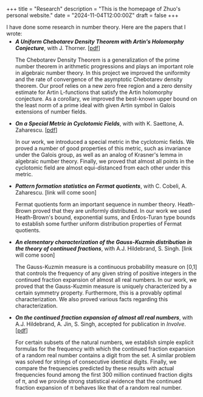 +++
title = "Research"
description = "This is the homepage of Zhuo's personal website."
date = "2024-11-04T12:00:00Z"
draft = false
+++

<div style="margin-bottom: -10px;">I have done some research in number theory. Here are the papers that I wrote:</div>

* ***A Uniform Chebotarev Density Theorem with Artin's Holomorphy Conjecture***, with J. Thorner. [[pdf](https://arxiv.org/abs/2412.01802)]

  The Chebotarev Density Theorem is a generalization of the prime number theorem in arithmetic progressions and plays an important role in algebraic number theory. In this project we improved the uniformity and the rate of convergence of the asymptotic Chebotarev density theorem. Our proof relies on a new zero free region and a zero density estimate for Artin L-functions that satisfy the Artin holomorphy conjecture. As a corollary, we improved the best-known upper bound on the least norm of a prime ideal with given Artin symbol in Galois extensions of number fields.


* ***On a Special Metric in Cyclotomic Fields***, with with K. Saettone, A. Zaharescu. [[pdf](https://arxiv.org/abs/2410.22687v1)]

  In our work, we introduced a special metric in the cyclotomic fields. We proved a number of good properties of this metric, such as invariance under the Galois group, as well as an analog of Krasner's lemma in algebraic number theory. Finally, we proved that almost all points in the cyclotomic field are almost equi-distanced from each other under this metric.

* ***Pattern formation statistics on Fermat quotients***, with C. Cobeli, A. Zaharescu. [link will come soon]

  Fermat quotients form an important sequence in number theory. Heath-Brown proved that they are uniformly distributed. In our work we used Heath-Brown's bound, exponential sums, and Erdos-Turan type bounds to establish some further uniform distribution properties of Fermat quotients.

* ***An elementary characterization of the Gauss-Kuzmin distribution in the theory of continued fractions***, with A.J. Hildebrand, S. Singh. [link will come soon]

  The Gauss-Kuzmin measure is a continuous probability measure on [0,1] that controls the frequency of any given string of positive integers in the continued fraction expansion of almost all real numbers. In our work, we proved that the Gauss-Kuzmin measure is uniquely characterized by a certain symmetry property. Furthermore, this is a provably optimal characterization. We also proved various facts regarding this characterization.

* ***On the continued fraction expansion of almost all real numbers***, with A.J. Hildebrand, A. Jin, S. Singh, accepted for publication in *Involve*. [[pdf](https://arxiv.org/abs/2403.16761)]

  For certain subsets of the natural numbers, we establish simple explicit formulas for the frequency with which the continued fraction expansion of a random real number contains a digit from the set. A similar problem was solved for strings of consecutive identical digits. Finally, we compare the frequencies predicted by these results with actual frequencies found among the first 300 million continued fraction digits of π, and we provide strong statistical evidence that the continued fraction expansion of π behaves like that of a random real number.
